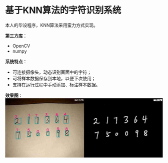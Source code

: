 # 基于KNN算法的字符识别系统
本人的毕设程序，KNN算法采用蛮力方式实现。

**第三方库**：
- OpenCV
- numpy

**系统特点**：
- 可连接摄像头，动态识别画面中的字符；
- 可将样本数据保存到本地，以便下次使用；
- 支持在运行过程中手动添加、标注样本数据。

**效果图**：
![img](https://raw.githubusercontent.com/Xpp521/KNN_Char_OCR/master/%E6%95%88%E6%9E%9C%E5%9B%BE.jpg)

